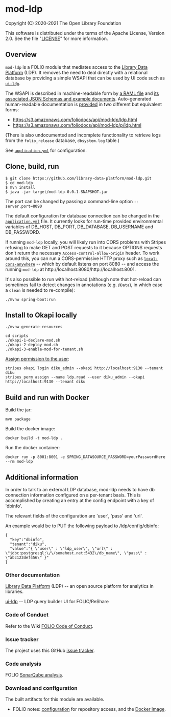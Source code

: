 # mod-ldp

Copyright (C) 2020-2021 The Open Library Foundation

This software is distributed under the terms of the Apache License,
Version 2.0. See the file "[LICENSE](LICENSE)" for more information.


## Overview

`mod-ldp` is a FOLIO module that mediates access to the [Library Data Platform](https://github.com/library-data-platform/ldp) (LDP). It removes the need to deal directly with a relational database by providing a simple WSAPI that can be used by UI code such as [`ui-ldp`](https://github.com/library-data-platform/ui-ldp).

The WSAPI is described in machine-readable form by [a RAML file](ramls/ldp.raml) and [its associated JSON Schemas and example documents](ramls). Auto-generated human-readable documentation is [provided](https://dev.folio.org/reference/api/#mod-ldp) in two different but equivalent forms:
* https://s3.amazonaws.com/foliodocs/api/mod-ldp/ldp.html
* https://s3.amazonaws.com/foliodocs/api/mod-ldp/p/ldp.html

(There is also undocumented and incomplete functionality to retrieve logs from the `folio_release` database, `dbsystem.log` table.)

See [`application.yml`](src/main/resources/application.yml) for configuration.



## Clone, build, run

```
$ git clone https://github.com/library-data-platform/mod-ldp.git
$ cd mod-ldp
$ mvn install
$ java -jar target/mod-ldp-0.0.1-SNAPSHOT.jar
```

The port can be changed by passing a command-line option `--server.port=8090`

The default configuration for database connection can be changed in the [`application.yml`](src/main/resources/application.yml) file. It currently looks for run-time provided environmental variables of DB_HOST, DB_PORT, DB_DATABASE, DB_USERNAME and DB_PASSWORD.

If running `mod-ldp` locally, you will likely run into CORS problems with Stripes refusing to make GET and POST requests to it because OPTIONS requests don't return the necessary `Access-control-allow-origin` header. To work around this, you can run a CORS-permissive HTTP proxy such as [`local-cors-anywhere`](https://github.com/dkaoster/local-cors-anywhere) -- which by default listens on port 8080 -- and access the running `mod-ldp` at http://localhost:8080/http://localhost:8001.

It's also possible to run with hot-reload (although note that hot-reload can sometimes fail to detect changes in annotations (e.g. `@Data`), in which case a `clean` is needed to re-compile):

```
./mvnw spring-boot:run
```

## Install to Okapi locally

```
./mvnw generate-resources

cd scripts
./okapi-1-declare-mod.sh
./okapi-2-deploy-mod.sh
./okapi-3-enable-mod-for-tenant.sh
```

[Assign permission to the user](https://github.com/folio-org/stripes-cli/blob/master/doc/user-guide.md#interacting-with-okapi):

```
stripes okapi login diku_admin --okapi http://localhost:9130 --tenant diku
stripes perm assign --name ldp.read --user diku_admin --okapi http://localhost:9130 --tenant diku
```


## Build and run with Docker

Build the jar:

```
mvn package
```

Build the docker image:

```
docker build -t mod-ldp .
```

Run the docker container:

```
docker run -p 8001:8001 -e SPRING_DATASOURCE_PASSWORD=yourPasswordHere --rm mod-ldp
```

## Additional information

In order to talk to an external LDP database, mod-ldp needs to have db connection information configured on a per-tenant basis. This is accomplished by creating an entry at the config endpoint with a key of 'dbinfo'.

The relevant fields of the configuration are 'user', 'pass' and 'url'.

An example would be to PUT the following payload to /ldp/config/dbinfo:
```
{
  "key":"dbinfo",
  "tenant":"diku",
  "value":"{ \"user\" : \"ldp_user\", \"url\" : \"jdbc:postgresql:\/\/somehost.net:5432\/db_name\", \"pass\" : \"abc123def456\" }"  
}
```

### Other documentation

[Library Data Platform](https://github.com/library-data-platform/ldp) (LDP)
-- an open source platform for analytics in libraries.

[ui-ldp](https://github.com/library-data-platform/ui-ldp)
-- LDP query builder UI for FOLIO/ReShare

### Code of Conduct

Refer to the Wiki [FOLIO Code of Conduct](https://wiki.folio.org/display/COMMUNITY/FOLIO+Code+of+Conduct).

### Issue tracker

The project uses this GitHub [issue tracker](https://github.com/library-data-platform/mod-ldp/issues).

### Code analysis

FOLIO [SonarQube analysis](https://sonarcloud.io/dashboard?id=org.folio%3Amod-ldp).

### Download and configuration

The built artifacts for this module are available.

* FOLIO notes:
[configuration](https://dev.folio.org/download/artifacts) for repository access,
and the [Docker image](https://hub.docker.com/r/folioorg/mod-ldp/).

